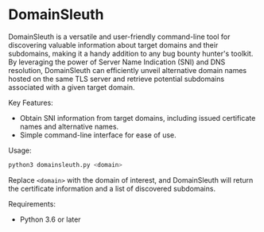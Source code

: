 # DomainSleuth
DomainSleuth is a versatile and user-friendly command-line tool for discovering valuable information about target domains and their subdomains, making it a handy addition to any bug bounty hunter's toolkit. By leveraging the power of Server Name Indication (SNI) and DNS resolution, DomainSleuth can efficiently unveil alternative domain names hosted on the same TLS server and retrieve potential subdomains associated with a given target domain.

Key Features:

- Obtain SNI information from target domains, including issued certificate names and alternative names.
- Simple command-line interface for ease of use.

Usage:

```bash
python3 domainsleuth.py <domain>
```

Replace `<domain>` with the domain of interest, and DomainSleuth will return the certificate information and a list of discovered subdomains.

Requirements:

- Python 3.6 or later

